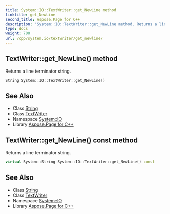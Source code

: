 ```yaml
---
title: System::IO::TextWriter::get_NewLine method
linktitle: get_NewLine
second_title: Aspose.Page for C++
description: 'System::IO::TextWriter::get_NewLine method. Returns a line terminator string in C++.'
type: docs
weight: 700
url: /cpp/system.io/textwriter/get_newline/
---
```

## TextWriter::get_NewLine() method


Returns a line terminator string.

```cpp
String System::IO::TextWriter::get_NewLine()
```

## See Also

* Class [String](../../../system/string/)
* Class [TextWriter](../)
* Namespace [System::IO](../../)
* Library [Aspose.Page for C++](../../../)
## TextWriter::get_NewLine() const method


Returns a line terminator string.

```cpp
virtual System::String System::IO::TextWriter::get_NewLine() const
```

## See Also

* Class [String](../../../system/string/)
* Class [TextWriter](../)
* Namespace [System::IO](../../)
* Library [Aspose.Page for C++](../../../)
